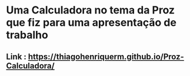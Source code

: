 # Uma Calculadora no tema da Proz que fiz para uma apresentação de trabalho

Link : https://thiagohenriquerm.github.io/Proz-Calculadora/
-
